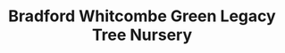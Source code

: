 ---
title: "Bradford Whitcombe Green Legacy Tree Nursery"
url: /puslinch/bradford-whitcombe-green-legacy-tree-nursery/
shop: garden centre
---